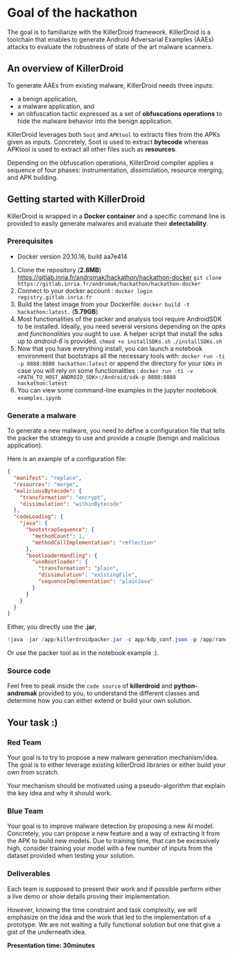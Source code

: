 # Goal of the hackathon

The goal is to familiarize with the KillerDroid framework. 
KillerDroid is a toolchain that enables to generate Android Adversarial Examples (AAEs) attacks to evaluate the robustness of state of the art malware scanners.

## An overview of KillerDroid

To generate AAEs from existing malware, KillerDroid needs three inputs:

- a benign application,
- a malware application, and
- an obfuscation tactic expressed as a set of **obfuscations operations** to hide the malware behavior into the benign application. 

KillerDroid leverages both `Soot` and `APKtool` to extracts files from the APKs given as inputs. Concretely, Soot is used to extract **bytecode** whereas APKtool is used to extract all other files such as **resources**. 

Depending on the obfuscation operations, KillerDroid compiler applies a sequence of four phases: instrumentation, dissimulation, resource merging, and APK building. 

## Getting started with KillerDroid

KillerDroid is wrapped in a **Docker container** and a specific command line is provided to easily generate malwares and evaluate their **detectability**.

### Prerequisites 

- Docker version 20.10.16, build aa7e414

1. Clone the repository (**2.8MB**) https://gitlab.inria.fr/andromak/hackathon/hackathon-docker
`git clone https://gitlab.inria.fr/andromak/hackathon/hackathon-docker`
2. Connect to your docker account : `docker login registry.gitlab.inria.fr` 
3. Build the latest image from your Dockerfile: 
`docker build -t hackathon:latest.` (**5.79GB**)
4. Most functionalities of the packer and analysis tool require AndroidSDK to be installed. Ideally, you need several versions depending on the *apks* and *functionalities* you ought to use. A helper script that install the sdks up to *android-6* is provided.
`chmod +x installSDKs.sh`
`./installSDKs.sh`
5. Now that you have everything install, you can launch a notebook environment that bootstraps all the necessary tools with: 
`docker run -ti -p 8888:8888 hackathon:latest` or append the directory for your `SDKs` in case you will rely on some functionalities : 
`docker run -ti -v <PATH_TO_HOST_ANDROID_SDK>:/Android/sdk-p 8888:8888 hackathon:latest`
6. You can view some command-line examples in the jupyter nootebook `examples.ipynb`



### Generate a malware 
To generate a new malware, you need to define a configuration file that tells the packer the strategy to use and provide a couple (benign and malicious application).

Here is an example of a configuration file: 

```json
{
  "manifest": "replace",
  "resources": "merge",
  "maliciousBytecode": {
    "transformation": "encrypt",
    "dissimulation": "withinBytecode"
  },
  "codeLoading": {
    "java": {
      "bootstrapSequence": {
        "methodCount": 1,
        "methodCallImplementation": "reflection"
      },
      "bootloaderHandling": {
        "useBootloader": {
          "transformation": "plain",
          "dissimulation": "existingFile",
          "sequenceImplementation": "plainJava"
        }
      }
    }
  }
}


```
 
Either, you directly use the **.jar**, 
```java
!java -jar /app/killerdroidpacker.jar -c app/kdp_conf.json -p /app/rand_conf.json -b examples/com.clarins.productlibrary.apk -m /app/koler-a-fe666e209e094968d3178ecf0cf817164c26d5501ed3cd9a80da786a4a3f3dc4.apk
```

Or use the packer tool as in the notebook example :).


### Source code

Feel free to peak inside the `code source` of **killerdroid** and **python-andromak** provided to you, to understand the different classes and determine how you can either extend or build your own solution.


## Your task :) 

### Red Team 

Your goal is to try to propose a new malware generation mechanism/idea. The goal is to either leverage existing killerDroid libraries or either build your own from scratch. 

Your mechanism should be motivated using a pseudo-algorithm that explain the key idea and why it should work. 

### Blue Team 

Your goal is to improve malware detection by proposing a new AI model. Concretely, you can propose a new feature and a way of extracting it from the APK to build new models. 
Due to training time, that can be excessively high, consider training your model with a few number of inputs from the dataset provided when testing your solution. 

### Deliverables 

Each team is supposed to present their work and if possible perform either a live demo or show details proving their implementation. 

However, knowing the time constraint and task complexity, we will emphasize on the idea and the work that led to the implementation of a prototype. 
We are not waiting a fully functional solution but one that give a gist of the underneath idea.

**Presentation time: 30minutes**


